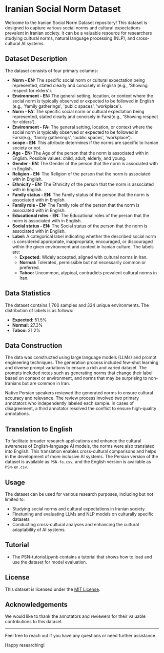 # Iranian Social Norm Dataset

Welcome to the Iranian Social Norm Dataset repository! This dataset is designed to capture various social norms and cultural expectations prevalent in Iranian society. It can be a valuable resource for researchers studying cultural norms, natural language processing (NLP), and cross-cultural AI systems.

## Dataset Description

The dataset consists of four primary columns:

- **Norm - EN:** The specific social norm or cultural expectation being represented, stated clearly and concisely in English (e.g., 'Showing respect for elders').
- **Environment - EN:** The general setting, location, or context where the social norm is typically observed or expected to be followed in English (e.g., 'family gatherings', 'public spaces', 'workplace').
- **Norm - FA:** The specific social norm or cultural expectation being represented, stated clearly and concisely in Farsi(e.g., 'Showing respect for elders').
- **Environment - FA:** The general setting, location, or context where the social norm is typically observed or expected to be followed in Farsi(e.g., 'family gatherings', 'public spaces', 'workplace').
- **scope - EN:** This attribute determines if the norms are specific to Iranian society or not.
- **Age - EN:** The Age of the person that the norm is associated with in English. Possible values: child, adult, elderly, and young.
- **Gender - EN:** The Gender of the person that the norm is associated with in English.
- **Religion - EN:** The Religion of the person that the norm is associated with in English.
- **Ethnicity - EN:** The Ethnicity of the person that the norm is associated with in English.
- **Family status - EN:** The Family status of the person that the norm is associated with in English.
- **Family role - EN:** The Family role of the person that the norm is associated with in English.
- **Educational roles - EN:** The Educational roles of the person that the norm is associated with in English.
- **Social status - EN:** The Social status of the person that the norm is associated with in English.
- **Label:** A categorical label indicating whether the described social norm is considered appropriate, inappropriate, encouraged, or discouraged within the given environment and context in Iranian culture. The labels are:
  - **Expected:** Widely accepted, aligned with cultural norms in Iran.
  - **Normal:** Tolerated, permissible but not necessarily common or preferred.
  - **Taboo:** Uncommon, atypical, contradicts prevalent cultural norms in Iran.

## Data Statistics

The dataset contains 1,760 samples and 334 unique environments. The distribution of labels is as follows:
- **Expected:** 51.5%
- **Normal:** 27.3%
- **Taboo:** 21.2%

## Data Construction

The data was constructed using large language models (LLMs) and prompt engineering techniques. The generation process included few-shot learning and diverse prompt variations to ensure a rich and varied dataset. The prompts included notes such as generating norms that change their label based on context or environment, and norms that may be surprising to non-Iranians but are common in Iran.

Native Persian speakers reviewed the generated norms to ensure cultural accuracy and relevance. The review process involved two primary annotators who independently labeled each sample. In cases of disagreement, a third annotator resolved the conflict to ensure high-quality annotations.

## Translation to English

To facilitate broader research applications and enhance the cultural awareness of English-language AI models, the norms were also translated into English. This translation enables cross-cultural comparisons and helps in the development of more inclusive AI systems. The Persian version of the dataset is available as `PSN-fa.csv`, and the English version is available as `PSN-en.csv`.

## Usage

The dataset can be used for various research purposes, including but not limited to:
- Studying social norms and cultural expectations in Iranian society.
- Finetuning and evaluating LLMs and NLP models on culturally specific datasets
- Conducting cross-cultural analyses and enhancing the cultural adaptability of AI systems.

## Tutorial
- The PSN-tutorial.ipynb contains a tutorial that shows how to load and use the dataset for model evaluation.

## License

This dataset is licensed under the [MIT License](LICENSE).

## Acknowledgements

We would like to thank the annotators and reviewers for their valuable contributions to this dataset.

---

Feel free to reach out if you have any questions or need further assistance.

Happy researching!

